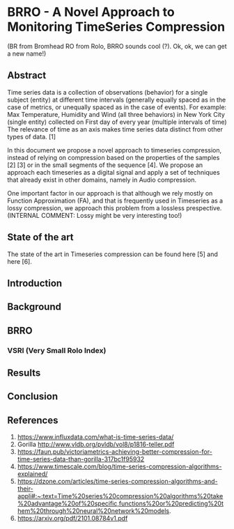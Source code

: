 # BRRO - A Novel Approach to Monitoring TimeSeries Compression
(BR from Bromhead RO from Rolo, BRRO sounds cool (?). Ok, ok, we can get a new name!)

## Abstract

Time series data is a collection of observations (behavior) for a single subject (entity) at different time intervals (generally equally spaced as in the case of metrics, or unequally spaced as in the case of events).
For example: Max Temperature, Humidity and Wind (all three behaviors) in New York City (single entity) collected on First day of every year (multiple intervals of time)
The relevance of time as an axis makes time series data distinct from other types of data. [1]

In this document we propose a novel approach to timeseries compression, instead of relying on compression based on the properties of the samples [2] [3] or in the small segments of the sequence [4].
We propose an approach each timeseries as a digital signal and apply a set of techniques that already exist in other domains, namely in Audio compression.

One important factor in our approach is that although we rely mostly on Function Approximation (FA), and that is frequently used in Timeseries as a lossy compression, we approach this problem from
a lossless prespective. (INTERNAL COMMENT: Lossy might be very interesting too!)

## State of the art

The state of the art in Timeseries compression can be found here [5] and here [6].

## Introduction

## Background

## BRRO

### VSRI (Very Small Rolo Index)

## Results

## Conclusion


## References
1. https://www.influxdata.com/what-is-time-series-data/
2. Gorilla http://www.vldb.org/pvldb/vol8/p1816-teller.pdf
3. https://faun.pub/victoriametrics-achieving-better-compression-for-time-series-data-than-gorilla-317bc1f95932
4. https://www.timescale.com/blog/time-series-compression-algorithms-explained/
5. https://dzone.com/articles/time-series-compression-algorithms-and-their-appli#:~:text=Time%20series%20compression%20algorithms%20take%20advantage%20of%20specific,functions%20or%20predicting%20them%20through%20neural%20network%20models.
6. https://arxiv.org/pdf/2101.08784v1.pdf
